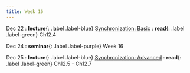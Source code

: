 ```yaml
---
title: Week 16
---
```


Dec 22
: **lecture**{: .label .label-blue} [Synchronization: Basic](/ICS-Fall25/assets/lec/25-SYNC1.pdf)
  : **read**{: .label .label-green} Ch12.4

Dec 24
: **seminar**{: .label .label-purple} Week 16

Dec 25
: **lecture**{: .label .label-blue} [Synchronization: Advanced](/ICS-Fall25/assets/lec/26-SYNC2.pdf)
  : **read**{: .label .label-green} Ch12.5 - Ch12.7